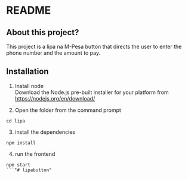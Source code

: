 # README
## About this project?

This project is a lipa na M-Pesa button that directs the user to enter the phone number and the amount to pay.
## Installation
1. Install node <br />
Download the Node.js pre-built installer for your platform from <br />
https://nodejs.org/en/download/

2. Open the folder from the command prompt <br />
```
cd lipa
```
3. install the dependencies
```
npm install 
```
4. run the frontend
```
npm start
```"# lipabutton" 
